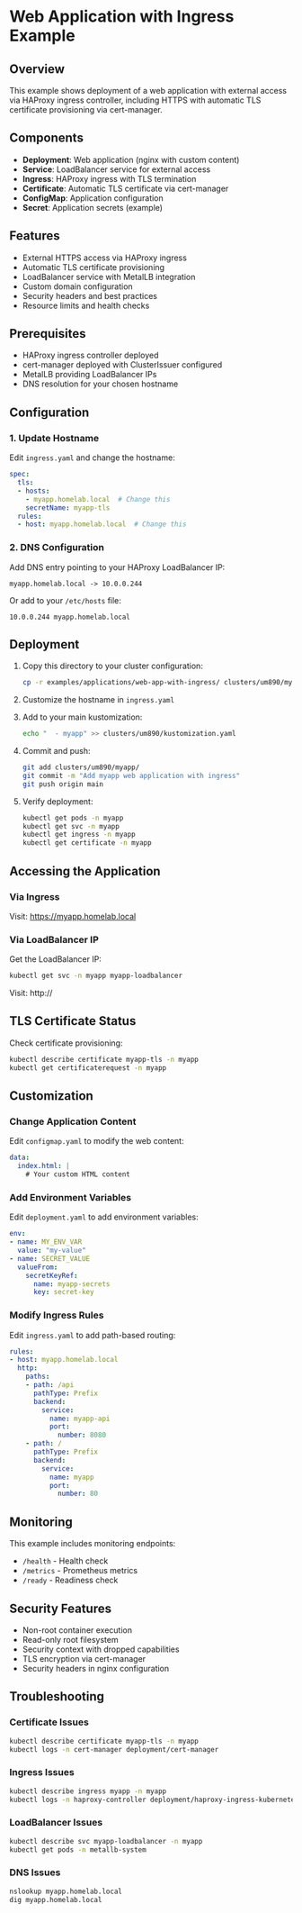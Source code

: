 # Web Application with Ingress Example

## Overview

This example shows deployment of a web application with external access via HAProxy ingress controller, including HTTPS with automatic TLS certificate provisioning via cert-manager.

## Components

- **Deployment**: Web application (nginx with custom content)
- **Service**: LoadBalancer service for external access
- **Ingress**: HAProxy ingress with TLS termination
- **Certificate**: Automatic TLS certificate via cert-manager
- **ConfigMap**: Application configuration
- **Secret**: Application secrets (example)

## Features

- External HTTPS access via HAProxy ingress
- Automatic TLS certificate provisioning
- LoadBalancer service with MetalLB integration
- Custom domain configuration
- Security headers and best practices
- Resource limits and health checks

## Prerequisites

- HAProxy ingress controller deployed
- cert-manager deployed with ClusterIssuer configured
- MetalLB providing LoadBalancer IPs
- DNS resolution for your chosen hostname

## Configuration

### 1. Update Hostname
Edit `ingress.yaml` and change the hostname:
```yaml
spec:
  tls:
  - hosts:
    - myapp.homelab.local  # Change this
    secretName: myapp-tls
  rules:
  - host: myapp.homelab.local  # Change this
```

### 2. DNS Configuration
Add DNS entry pointing to your HAProxy LoadBalancer IP:
```
myapp.homelab.local -> 10.0.0.244
```

Or add to your `/etc/hosts` file:
```
10.0.0.244 myapp.homelab.local
```

## Deployment

1. Copy this directory to your cluster configuration:
   ```bash
   cp -r examples/applications/web-app-with-ingress/ clusters/um890/myapp/
   ```

2. Customize the hostname in `ingress.yaml`

3. Add to your main kustomization:
   ```bash
   echo "  - myapp" >> clusters/um890/kustomization.yaml
   ```

4. Commit and push:
   ```bash
   git add clusters/um890/myapp/
   git commit -m "Add myapp web application with ingress"
   git push origin main
   ```

5. Verify deployment:
   ```bash
   kubectl get pods -n myapp
   kubectl get svc -n myapp
   kubectl get ingress -n myapp
   kubectl get certificate -n myapp
   ```

## Accessing the Application

### Via Ingress
Visit: https://myapp.homelab.local

### Via LoadBalancer IP
Get the LoadBalancer IP:
```bash
kubectl get svc -n myapp myapp-loadbalancer
```

Visit: http://<LOADBALANCER-IP>

## TLS Certificate Status

Check certificate provisioning:
```bash
kubectl describe certificate myapp-tls -n myapp
kubectl get certificaterequest -n myapp
```

## Customization

### Change Application Content
Edit `configmap.yaml` to modify the web content:
```yaml
data:
  index.html: |
    # Your custom HTML content
```

### Add Environment Variables
Edit `deployment.yaml` to add environment variables:
```yaml
env:
- name: MY_ENV_VAR
  value: "my-value"
- name: SECRET_VALUE
  valueFrom:
    secretKeyRef:
      name: myapp-secrets
      key: secret-key
```

### Modify Ingress Rules
Edit `ingress.yaml` to add path-based routing:
```yaml
rules:
- host: myapp.homelab.local
  http:
    paths:
    - path: /api
      pathType: Prefix
      backend:
        service:
          name: myapp-api
          port:
            number: 8080
    - path: /
      pathType: Prefix
      backend:
        service:
          name: myapp
          port:
            number: 80
```

## Monitoring

This example includes monitoring endpoints:
- `/health` - Health check
- `/metrics` - Prometheus metrics
- `/ready` - Readiness check

## Security Features

- Non-root container execution
- Read-only root filesystem
- Security context with dropped capabilities
- TLS encryption via cert-manager
- Security headers in nginx configuration

## Troubleshooting

### Certificate Issues
```bash
kubectl describe certificate myapp-tls -n myapp
kubectl logs -n cert-manager deployment/cert-manager
```

### Ingress Issues
```bash
kubectl describe ingress myapp -n myapp
kubectl logs -n haproxy-controller deployment/haproxy-ingress-kubernetes-ingress
```

### LoadBalancer Issues
```bash
kubectl describe svc myapp-loadbalancer -n myapp
kubectl get pods -n metallb-system
```

### DNS Issues
```bash
nslookup myapp.homelab.local
dig myapp.homelab.local
```
